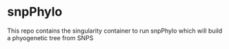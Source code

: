 # snpPhylo
This repo contains the singularity container to run snpPhylo which will build a phyogenetic tree from SNPS
